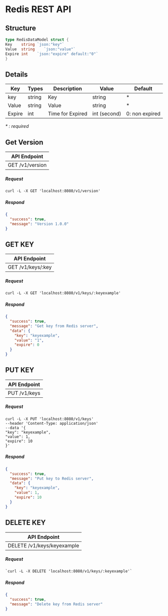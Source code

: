 # Redis REST API

## Structure
```go
type RedisDataModel struct {
Key    string `json:"key"`
Value  string    `json:"value"`
Expire int    `json:"expire" default:"0"`
}
```
## Details
| Key  | Types  | Description    | Value        | Default        |
|------|--------|----------------|--------------|----------------|
| key  | string | Key            | string       | *              |
| Value | string | Value          | string       | *              |
| Expire | int | Time for Expired | int (second) | 0: non expired |

_* : required_
## Get Version

| API Endpoint            |
| ----------------------- |
| GET /v1/version |

##### Request

`curl -L -X GET 'localhost:8080/v1/version'`

##### Respond

```json
{
  "success": true,
  "message": "Version 1.0.0"
}
```

## GET KEY

| API Endpoint      |
|-------------------|
| GET /v1/keys/:key |

##### Request

`curl -L -X GET 'localhost:8080/v1/keys/:keyexample'`

##### Respond

```json
{
  "success": true,
  "message": "Get key from Redis server",
  "data": {
    "key": "keyexample",
    "value": "1",
    "expire": 0
  }
}
```

## PUT KEY

| API Endpoint |
|--------------|
| PUT /v1/keys |

##### Request

```jsunicoderegexp
curl -L -X PUT 'localhost:8080/v1/keys' 
--header 'Content-Type: application/json' 
--data '{
"key": "keyexample",
"value": 1,
"expire": 10
}'
```

##### Respond

```json
{
  "success": true,
  "message": "Put key to Redis server",
  "data": {
    "key": "keyexample",
    "value": 1,
    "expire": 10
  }
}
```

## DELETE KEY

| API Endpoint               |
|----------------------------|
| DELETE /v1/keys/keyexample |

##### Request

```
`curl -L -X DELETE 'localhost:8080/v1/keys/:keyexample'`
```

##### Respond

```json
{
  "success": true,
  "message": "Delete key from Redis server"
}
```